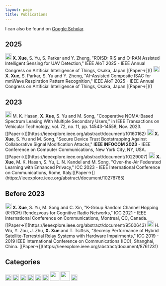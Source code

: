 ```yaml
---
layout: page
title: Publications
---
```


I can also be found on [Google Scholar](https://scholar.google.com/citations?user=rhcjOdQAAAAJ&hl=en).

## 2025
<img src="../img/conference-paper.png" height="20px">
<strong>X. Xue</strong>, S. Yu, S. Parkar and Y. Zheng, "ROISD: RIS and O-RAN Assisted Intelligent Sensing for UAV Detection," IEEE AIoT 2025 - IEEE Annual Congress on Artificial Intelligence of Things, Osaka, Japan.[[Paper&#8594;]]()

<img src="../img/conference-paper.png" height="20px">
<strong>X. Xue</strong>, S. Parkar, S. Yu and Y. Zheng, "AI-Assisted Composite ISAC for mmWave Respiration Pattern Recognition," IEEE AIoT 2025 - IEEE Annual Congress on Artificial Intelligence of Things, Osaka, Japan.[[Paper&#8594;]]()

## 2023 
<img src="../img/journal-article.png" height="20px">
M. K. Hasan, <strong>X. Xue</strong>, S. Yu and M. Song, "Cooperative NOMA-Based Spectrum Leasing With Multiple Secondary Users," in IEEE Transactions on Vehicular Technology, vol. 72, no. 11, pp. 14543-14558, Nov. 2023. [[Paper&#8594;]](https://ieeexplore.ieee.org/abstract/document/10160162)

<img src="../img/conference-paper.png" height="20px">
<strong>X. Xue</strong>, S. Yu and M. Song, "Secure Device Trust Bootstrapping Against Collaborative Signal Modification Attacks," <strong>IEEE INFOCOM 2023</strong> - IEEE Conference on Computer Communications, New York City, NY, USA.[[Paper&#8594;]](https://ieeexplore.ieee.org/abstract/document/10229007)


<img src="../img/conference-paper.png" height="20px">
<strong>X. Xue</strong>, M. K. Hasan, S. Yu, L. N. Kandel and M. Song, "Over-the-Air Federated Learning with Enhanced Privacy," ICC 2023 - IEEE International Conference on Communications, Rome, Italy.[[Paper&#8594;]](https://ieeexplore.ieee.org/abstract/document/10278765)



## Before 2023
<img src="../img/conference-paper.png" height="20px"> 
<strong>X. Xue</strong>, S. Yu, M. Song and C. Xin, "K-Group Random Channel Hopping (K-RCH) Rendezvous for Cognitive Radio Networks," ICC 2021 - IEEE International Conference on Communications, Montreal, QC, Canada.[[Paper&#8594;]](https://ieeexplore.ieee.org/abstract/document/9500643)

<img src="../img/conference-paper.png" height="20px"> 
H. Wu, Y. Zou, J. Zhu, <strong>X. Xue</strong> and T. Tsiftsis, "Secrecy Performance of Hybrid Satellite-Terrestrial Relay Systems with Hardware Impairments," ICC 2019 - 2019 IEEE International Conference on Communications (ICC), Shanghai, China. [[Paper&#8594;]](https://ieeexplore.ieee.org/abstract/document/8761231)

## Categories
<img src="../img/conference-paper.png" height="20px">
<img src="../img/conference-short-paper.png" height="20px">
<img src="../img/workshop-paper.png" height="20px">
<img src="../img/demo-paper.png" height="20px">
<img src="../img/journal-article.png" height="20px">
<img src="../img/book-chapter.png" height="20px">
<img src="../img/honorable.png" height="30px">
<img src="../img/award.png" height="30px">
<img src="../img/editor.png" height="20px"> 

